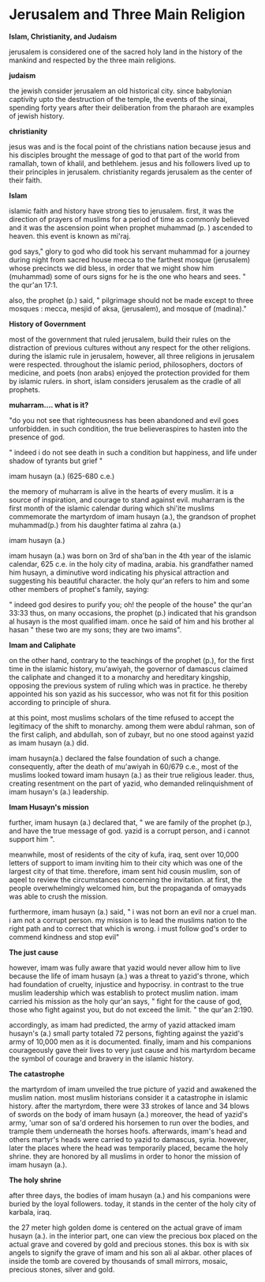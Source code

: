 Jerusalem and Three Main Religion
=================================

**Islam, Christianity, and Judaism**

jerusalem is considered one of the sacred holy land in the history of
the mankind and respected by the three main religions.

**judaism**

the jewish consider jerusalem an old historical city. since babylonian
captivity upto the destruction of the temple, the events of the sinai,
spending forty years after their deliberation from the pharaoh are
examples of jewish history.

**christianity**

jesus was and is the focal point of the christians nation because jesus
and his disciples brought the message of god to that part of the world
from ramallah, town of khalil, and bethlehem. jesus and his followers
lived up to their principles in jerusalem. christianity regards
jerusalem as the center of their faith.

**Islam**

islamic faith and history have strong ties to jerusalem. first, it was
the direction of prayers of muslims for a period of time as commonly
believed and it was the ascension point when prophet muhammad (p. )
ascended to heaven. this event is known as mi'raj.

god says," glory to god who did took his servant muhammad for a journey
during night from sacred house mecca to the farthest mosque (jerusalem)
whose precincts we did bless, in order that we might show him (muhammad)
some of ours signs for he is the one who hears and sees. " the qur'an
17:1.

also, the prophet (p.) said, " pilgrimage should not be made except to
three mosques : mecca, mesjid of aksa, (jerusalem), and mosque of
(madina)."

**History of Government**

most of the government that ruled jerusalem, build their rules on the
distraction of previous cultures without any respect for the other
religions. during the islamic rule in jerusalem, however, all three
religions in jerusalem were respected. throughout the islamic period,
philosophers, doctors of medicine, and poets (non arabs) enjoyed the
protection provided for them by islamic rulers. in short, islam
considers jerusalem as the cradle of all prophets.


**muharram.... what is it?**

"do you not see that righteousness has been abandoned and evil goes
unforbidden. in such condition, the true believeraspires to hasten into
the presence of god.

" indeed i do not see death in such a condition but happiness, and life
under shadow of tyrants but grief "

imam husayn (a.) (625-680 c.e.)

the memory of muharram is alive in the hearts of every muslim. it is a
source of inspiration, and courage to stand against evil. muharram is
the first month of the islamic calendar during which shi'ite muslims
commemorate the martyrdom of imam husayn (a.), the grandson of prophet
muhammad(p.) from his daughter fatima al zahra (a.)

imam husayn (a.)

imam husayn (a.) was born on 3rd of sha'ban in the 4th year of the
islamic calendar, 625 c.e. in the holy city of madina, arabia. his
grandfather named him husayn, a diminutive word indicating his physical
attraction and suggesting his beautiful character. the holy qur'an
refers to him and some other members of prophet's family, saying:

" indeed god desires to purify you; oh! the people of the house" the
qur'an 33:33 thus, on many occasions, the prophet (p.) indicated that
his grandson al husayn is the most qualified imam. once he said of him
and his brother al hasan " these two are my sons; they are two imams".

**Imam and Caliphate**

on the other hand, contrary to the teachings of the prophet (p.), for
the first time in the islamic history, mu'awiyah, the governor of
damascus claimed the caliphate and changed it to a monarchy and
hereditary kingship, opposing the previous system of ruling which was in
practice. he thereby appointed his son yazid as his successor, who was
not fit for this position according to principle of shura.

at this point, most muslims scholars of the time refused to accept the
legitimacy of the shift to monarchy. among them were abdul rahman, son
of the first caliph, and abdullah, son of zubayr, but no one stood
against yazid as imam husayn (a.) did.

imam husayn(a.) declared the false foundation of such a change.
consequently, after the death of mu'awiyah in 60/679 c.e., most of the
muslims looked toward imam husayn (a.) as their true religious leader.
thus, creating resentment on the part of yazid, who demanded
relinquishment of imam husayn's (a.) leadership.


**Imam Husayn's mission**

further, imam husayn (a.) declared that, " we are family of the prophet
(p.), and have the true message of god. yazid is a corrupt person, and i
cannot support him ".

meanwhile, most of residents of the city of kufa, iraq, sent over
10,000 letters of support to imam inviting him to their city which was
one of the largest city of that time. therefore, imam sent hid cousin
muslim, son of aqeel to review the circumstances concerning the
invitation. at first, the people overwhelmingly welcomed him, but the
propaganda of omayyads was able to crush the mission.

furthermore, imam husayn (a.) said, " i was not born an evil nor a
cruel man. i am not a corrupt person. my mission is to lead the muslims
nation to the right path and to correct that which is wrong. i must
follow god's order to commend kindness and stop evil"

**The just cause**

however, imam was fully aware that yazid would never allow him to live
because the life of imam husayn (a.) was a threat to yazid's throne,
which had foundation of cruelty, injustice and hypocrisy. in contrast to
the true muslim leadership which was establish to protect muslim nation.
imam carried his mission as the holy qur'an says, " fight for the cause
of god, those who fight against you, but do not exceed the limit. " the
qur'an 2:190.

accordingly, as imam had predicted, the army of yazid attacked imam
husayn's (a.) small party totaled 72 persons, fighting against the
yazid's army of 10,000 men as it is documented. finally, imam and his
companions courageously gave their lives to very just cause and his
martyrdom became the symbol of courage and bravery in the islamic
history.

**The catastrophe**

the martyrdom of imam unveiled the true picture of yazid and awakened
the muslim nation. most muslim historians consider it a catastrophe in
islamic history. after the martyrdom, there were 33 strokes of lance and
34 blows of swords on the body of imam husayn (a.) moreover, the head of
yazid's army, 'umar son of sa'd ordered his horsemen to run over the
bodies, and trample them underneath the horses hoofs. afterwards, imam's
head and others martyr's heads were carried to yazid to damascus, syria.
however, later the places where the head was temporarily placed, became
the holy shrine. they are honored by all muslims in order to honor the
mission of imam husayn (a.).

**The holy shrine**

after three days, the bodies of imam husayn (a.) and his companions
were buried by the loyal followers. today, it stands in the center of
the holy city of karbala, iraq.

the 27 meter high golden dome is centered on the actual grave of imam
husayn (a.). in the interior part, one can view the precious box placed
on the actual grave and covered by gold and precious stones. this box is
with six angels to signify the grave of imam and his son ali al akbar.
other places of inside the tomb are covered by thousands of small
mirrors, mosaic, precious stones, silver and gold.


